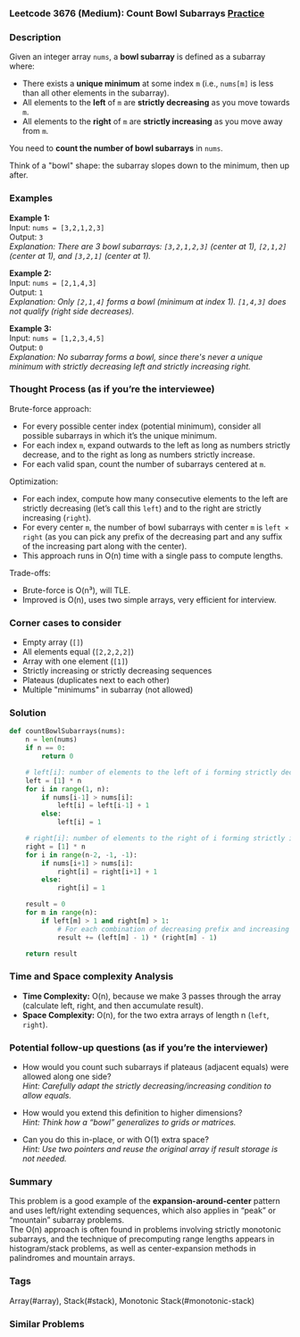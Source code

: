 ### Leetcode 3676 (Medium): Count Bowl Subarrays [Practice](https://leetcode.com/problems/count-bowl-subarrays)

### Description  
Given an integer array `nums`, a **bowl subarray** is defined as a subarray where:
- There exists a **unique minimum** at some index `m` (i.e., `nums[m]` is less than all other elements in the subarray).
- All elements to the **left** of `m` are **strictly decreasing** as you move towards `m`.
- All elements to the **right** of `m` are **strictly increasing** as you move away from `m`.

You need to **count the number of bowl subarrays** in `nums`.

Think of a "bowl" shape: the subarray slopes down to the minimum, then up after.

### Examples  

**Example 1:**  
Input: `nums = [3,2,1,2,3]`  
Output: `3`  
*Explanation: There are 3 bowl subarrays: `[3,2,1,2,3]` (center at 1), `[2,1,2]` (center at 1), and `[3,2,1]` (center at 1).*

**Example 2:**  
Input: `nums = [2,1,4,3]`  
Output: `1`  
*Explanation: Only `[2,1,4]` forms a bowl (minimum at index 1). `[1,4,3]` does not qualify (right side decreases).*

**Example 3:**  
Input: `nums = [1,2,3,4,5]`  
Output: `0`  
*Explanation: No subarray forms a bowl, since there's never a unique minimum with strictly decreasing left and strictly increasing right.*

### Thought Process (as if you’re the interviewee)  
Brute-force approach:  
- For every possible center index (potential minimum), consider all possible subarrays in which it’s the unique minimum.
- For each index `m`, expand outwards to the left as long as numbers strictly decrease, and to the right as long as numbers strictly increase.
- For each valid span, count the number of subarrays centered at `m`.

Optimization:  
- For each index, compute how many consecutive elements to the left are strictly decreasing (let’s call this `left`) and to the right are strictly increasing (`right`).
- For every center `m`, the number of bowl subarrays with center `m` is `left × right` (as you can pick any prefix of the decreasing part and any suffix of the increasing part along with the center).
- This approach runs in O(n) time with a single pass to compute lengths.

Trade-offs:
- Brute-force is O(n³), will TLE.
- Improved is O(n), uses two simple arrays, very efficient for interview.

### Corner cases to consider  
- Empty array (`[]`)
- All elements equal (`[2,2,2,2]`)
- Array with one element (`[1]`)
- Strictly increasing or strictly decreasing sequences
- Plateaus (duplicates next to each other)
- Multiple "minimums" in subarray (not allowed)

### Solution

```python
def countBowlSubarrays(nums):
    n = len(nums)
    if n == 0:
        return 0

    # left[i]: number of elements to the left of i forming strictly decreasing sequence including i
    left = [1] * n
    for i in range(1, n):
        if nums[i-1] > nums[i]:
            left[i] = left[i-1] + 1
        else:
            left[i] = 1

    # right[i]: number of elements to the right of i forming strictly increasing sequence including i
    right = [1] * n
    for i in range(n-2, -1, -1):
        if nums[i+1] > nums[i]:
            right[i] = right[i+1] + 1
        else:
            right[i] = 1

    result = 0
    for m in range(n):
        if left[m] > 1 and right[m] > 1:
            # For each combination of decreasing prefix and increasing suffix centered at m
            result += (left[m] - 1) * (right[m] - 1)

    return result
```

### Time and Space complexity Analysis  

- **Time Complexity:** O(n), because we make 3 passes through the array (calculate left, right, and then accumulate result).
- **Space Complexity:** O(n), for the two extra arrays of length n (`left`, `right`).

### Potential follow-up questions (as if you’re the interviewer)  

- How would you count such subarrays if plateaus (adjacent equals) were allowed along one side?  
  *Hint: Carefully adapt the strictly decreasing/increasing condition to allow equals.*

- How would you extend this definition to higher dimensions?  
  *Hint: Think how a “bowl” generalizes to grids or matrices.*

- Can you do this in-place, or with O(1) extra space?  
  *Hint: Use two pointers and reuse the original array if result storage is not needed.*

### Summary
This problem is a good example of the **expansion-around-center** pattern and uses left/right extending sequences, which also applies in “peak” or “mountain” subarray problems.  
The O(n) approach is often found in problems involving strictly monotonic subarrays, and the technique of precomputing range lengths appears in histogram/stack problems, as well as center-expansion methods in palindromes and mountain arrays.

### Tags
Array(#array), Stack(#stack), Monotonic Stack(#monotonic-stack)

### Similar Problems
